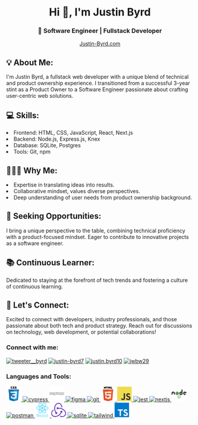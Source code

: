<h1 align="center">Hi 👋, I'm Justin Byrd</h1>
<h3 align="center">🚀 Software Engineer | Fullstack Developer</h3>

<p align="center"> <a href="www.justin-byrd.com" target="_blank" alt="portfolio-website" />Justin-Byrd.com</a> </p>

<h2>💡 About Me:</h2>
<p>I'm Justin Byrd, a fullstack web developer with a unique blend of technical and product ownership experience. I transitioned from a successful 3-year stint as a Product Owner to a Software Engineer passionate about crafting user-centric web solutions.</p>

<h2>💻 Skills:</h2>
<li>Frontend: HTML, CSS, JavaScript, React, Next.js</li>
<li>Backend: Node.js, Express.js, Knex</li>
<li>Database: SQLite, Postgres</li>
<li>Tools: Git, npm</li>

<h2>🙋🏻‍♂️ Why Me:</h2>
<li>Expertise in translating ideas into results.
<li>Collaborative mindset, values diverse perspectives.
<li>Deep understanding of user needs from product ownership background.

<h2>🌟 Seeking Opportunities:</h2>
<p>I bring a unique perspective to the table, combining technical proficiency with a product-focused mindset. Eager to contribute to innovative projects as a software engineer.</p>

<h2>📚 Continuous Learner:</h2>
<p>Dedicated to staying at the forefront of tech trends and fostering a culture of continuous learning.</p>

<h2>🤝 Let's Connect:</h2>
<p>Excited to connect with developers, industry professionals, and those passionate about both tech and product strategy. Reach out for discussions on technology, web development, or potential collaborations!</p>

<h3 align="left">Connect with me:</h3>
<p align="left">
<a href="https://x.com/tweeter__byrd" target="blank"><img align="center" src="https://raw.githubusercontent.com/rahuldkjain/github-profile-readme-generator/master/src/images/icons/Social/twitter.svg" alt="tweeter__byrd" height="30" width="40" /></a>
<a href="https://linkedin.com/in/justin-byrd7" target="blank"><img align="center" src="https://raw.githubusercontent.com/rahuldkjain/github-profile-readme-generator/master/src/images/icons/Social/linked-in-alt.svg" alt="justin-byrd7" height="30" width="40" /></a>
<a href="https://instagram.com/justin.byrd10" target="blank"><img align="center" src="https://raw.githubusercontent.com/rahuldkjain/github-profile-readme-generator/master/src/images/icons/Social/instagram.svg" alt="justin.byrd10" height="30" width="40" /></a>
<a href="https://www.youtube.com/c/jwbw29" target="blank"><img align="center" src="https://raw.githubusercontent.com/rahuldkjain/github-profile-readme-generator/master/src/images/icons/Social/youtube.svg" alt="jwbw29" height="30" width="40" /></a>
</p>

<h3 align="left">Languages and Tools:</h3>
<p align="left"> <a href="https://www.w3schools.com/css/" target="_blank" rel="noreferrer"> <img src="https://raw.githubusercontent.com/devicons/devicon/master/icons/css3/css3-original-wordmark.svg" alt="css3" width="40" height="40"/> </a> <a href="https://www.cypress.io" target="_blank" rel="noreferrer"> <img src="https://raw.githubusercontent.com/simple-icons/simple-icons/6e46ec1fc23b60c8fd0d2f2ff46db82e16dbd75f/icons/cypress.svg" alt="cypress" width="40" height="40"/> </a> <a href="https://expressjs.com" target="_blank" rel="noreferrer"> <img src="https://raw.githubusercontent.com/devicons/devicon/master/icons/express/express-original-wordmark.svg" alt="express" width="40" height="40"/> </a> <a href="https://www.figma.com/" target="_blank" rel="noreferrer"> <img src="https://www.vectorlogo.zone/logos/figma/figma-icon.svg" alt="figma" width="40" height="40"/> </a> <a href="https://git-scm.com/" target="_blank" rel="noreferrer"> <img src="https://www.vectorlogo.zone/logos/git-scm/git-scm-icon.svg" alt="git" width="40" height="40"/> </a> <a href="https://www.w3.org/html/" target="_blank" rel="noreferrer"> <img src="https://raw.githubusercontent.com/devicons/devicon/master/icons/html5/html5-original-wordmark.svg" alt="html5" width="40" height="40"/> </a> <a href="https://developer.mozilla.org/en-US/docs/Web/JavaScript" target="_blank" rel="noreferrer"> <img src="https://raw.githubusercontent.com/devicons/devicon/master/icons/javascript/javascript-original.svg" alt="javascript" width="40" height="40"/> </a> <a href="https://jestjs.io" target="_blank" rel="noreferrer"> <img src="https://www.vectorlogo.zone/logos/jestjsio/jestjsio-icon.svg" alt="jest" width="40" height="40"/> </a> <a href="https://nextjs.org/" target="_blank" rel="noreferrer"> <img src="https://cdn.worldvectorlogo.com/logos/nextjs-2.svg" alt="nextjs" width="40" height="40"/> </a> <a href="https://nodejs.org" target="_blank" rel="noreferrer"> <img src="https://raw.githubusercontent.com/devicons/devicon/master/icons/nodejs/nodejs-original-wordmark.svg" alt="nodejs" width="40" height="40"/> </a> <a href="https://postman.com" target="_blank" rel="noreferrer"> <img src="https://www.vectorlogo.zone/logos/getpostman/getpostman-icon.svg" alt="postman" width="40" height="40"/> </a> <a href="https://reactjs.org/" target="_blank" rel="noreferrer"> <img src="https://raw.githubusercontent.com/devicons/devicon/master/icons/react/react-original-wordmark.svg" alt="react" width="40" height="40"/> </a> <a href="https://redux.js.org" target="_blank" rel="noreferrer"> <img src="https://raw.githubusercontent.com/devicons/devicon/master/icons/redux/redux-original.svg" alt="redux" width="40" height="40"/> </a> <a href="https://www.sqlite.org/" target="_blank" rel="noreferrer"> <img src="https://www.vectorlogo.zone/logos/sqlite/sqlite-icon.svg" alt="sqlite" width="40" height="40"/> </a> <a href="https://tailwindcss.com/" target="_blank" rel="noreferrer"> <img src="https://www.vectorlogo.zone/logos/tailwindcss/tailwindcss-icon.svg" alt="tailwind" width="40" height="40"/> </a> <a href="https://www.typescriptlang.org/" target="_blank" rel="noreferrer"> <img src="https://raw.githubusercontent.com/devicons/devicon/master/icons/typescript/typescript-original.svg" alt="typescript" width="40" height="40"/> </a> </p>
